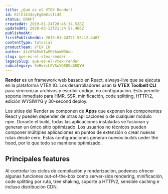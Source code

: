```yaml
---
title: ¿Qué es el VTEX Render?
id: E2lhiEJdoyEgQmKisIi42
status: DRAFT
createdAt: 2019-01-24T20:45:34.528Z
updatedAt: 2020-03-13T21:24:57.466Z
publishedAt: 
firstPublishedAt: 2019-01-24T21:55:12.448Z
contentType: tutorial
productTeam: VTEX IO
author: 4tz85APeKIwMEk6amWS0ou
slug: que-es-el-vtex-render
legacySlug: que-es-el-vtex-render
subcategory: 5eBwrcLFVSwYGSOQqGKQYW
---
```


__Render__ es un framework web basado en React, always-live que se ejecuta en la plataforma VTEX IO. Los desarrolladores usan la __VTEX Toolbelt CLI__ para sincronizar archivos y escribir código, no configuración. Esto permite soporte inmediato para HMR, SSR, minificación, code splitting, HTTP/2, edición WYSIWYG y 30-second deploy.

Los sitios del Render se componen de __Apps__ que exponen los componentes React y pueden depender de otras aplicaciones o de cualquier módulo npm. Durante el build, todas las aplicaciones instaladas se fusionan y generan un único sitio optimizado. Los usuarios no técnicos pueden componer múltiples aplicaciones en puntos de extensión o crear nuevas rutas desde cero. Estas configuraciones generan nuevos builds under the hood, por lo que todo se mantiene optimizado.

## Principales features

Al controlar los ciclos de compilación y renderización, podemos ofrecer algunas funciones out-of-the-box como server-side rendering, minificación, code splitting por ruta, tree shaking, soporte a HTTP/2, sensible caching e incluso distribución CDN.
